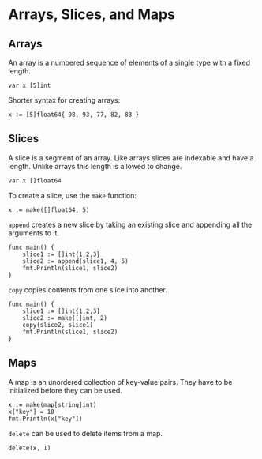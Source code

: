 # Arrays, Slices, and Maps

## Arrays
An array is a numbered sequence of elements of a single type with a fixed
length.

```
var x [5]int
```

Shorter syntax for creating arrays:

```
x := [5]float64{ 98, 93, 77, 82, 83 }
```

## Slices
A slice is a segment of an array. Like arrays slices are indexable and have a
length. Unlike arrays this length is allowed to change.

```
var x []float64
```

To create a slice, use the `make` function:

```
x := make([]float64, 5)
```

`append` creates a new slice by taking an existing slice and appending all the
arguments to it.

```
func main() {
    slice1 := []int{1,2,3}
    slice2 := append(slice1, 4, 5)
    fmt.Println(slice1, slice2)
}
```

`copy` copies contents from one slice into another.

```
func main() {
    slice1 := []int{1,2,3}
    slice2 := make([]int, 2)
    copy(slice2, slice1)
    fmt.Println(slice1, slice2)
}
```

## Maps
A map is an unordered collection of key-value pairs. They have to be initialized
before they can be used.

```
x := make(map[string]int)
x["key"] = 10
fmt.Println(x["key"])
```

`delete` can be used to delete items from a map.

```
delete(x, 1)
```
